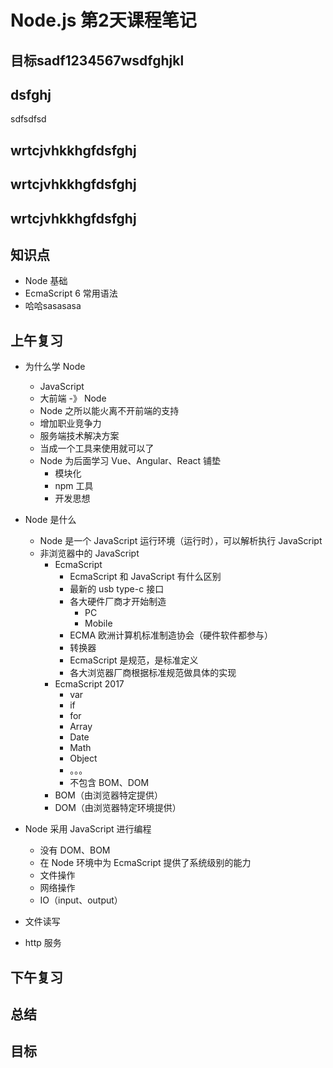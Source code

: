 # Node.js 第2天课程笔记

## 目标sadf1234567wsdfghjkl
## dsfghj
sdfsdfsd


## wrtcjvhkkhgfdsfghj
## wrtcjvhkkhgfdsfghj
## wrtcjvhkkhgfdsfghj


## 知识点

- Node 基础
- EcmaScript 6 常用语法
- 哈哈sasasasa

## 上午复习

- 为什么学 Node
  + JavaScript
  + 大前端 -》 Node
  + Node 之所以能火离不开前端的支持
  + 增加职业竞争力
  + 服务端技术解决方案
  + 当成一个工具来使用就可以了
  + Node 为后面学习 Vue、Angular、React 铺垫
    * 模块化
    * npm 工具
    * 开发思想
- Node 是什么
  + Node 是一个 JavaScript 运行环境（运行时），可以解析执行 JavaScript
  + 非浏览器中的 JavaScript
    * EcmaScript
      - EcmaScript 和 JavaScript 有什么区别
      - 最新的 usb type-c 接口
      - 各大硬件厂商才开始制造
        + PC
        + Mobile
      - ECMA 欧洲计算机标准制造协会（硬件软件都参与）
      - 转换器
      - EcmaScript 是规范，是标准定义
      - 各大浏览器厂商根据标准规范做具体的实现
    * EcmaScript 2017
      - var
      - if
      - for
      - Array
      - Date
      - Math
      - Object
      - 。。。
      - 不包含 BOM、DOM
    * BOM（由浏览器特定提供）
    * DOM（由浏览器特定环境提供）
- Node 采用 JavaScript 进行编程
  + 没有 DOM、BOM
  + 在 Node 环境中为 EcmaScript 提供了系统级别的能力
  + 文件操作
  + 网络操作
  + IO（input、output）

- 文件读写
- http 服务

## 下午复习

## 总结

## 目标
